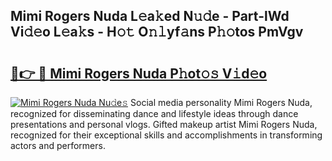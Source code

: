 ## Mimi Rogers Nuda L𝚎a𝚔ed N𝚞𝚍e - Part-lWd Vi𝚍𝚎o L𝚎a𝚔s - H𝚘𝚝 O𝚗𝚕yf𝚊ns P𝚑𝚘tos PmVgv

# <h2><a href="http://kf9cm3.oniu.top/?m=Mimi+Rogers+Nuda">🔗👉 🔴 Mimi Rogers Nuda P𝚑ot𝚘𝚜 V𝚒d𝚎o</a></h2>

[![Mimi Rogers Nuda Nu𝚍e𝚜](https://i.imgur.com/0qMVB7G.gif)](http://kf9cm3.oniu.top/?m=Mimi+Rogers+Nuda)
Social media personality Mimi Rogers Nuda, recognized for disseminating dance and lifestyle ideas through dance presentations and personal vlogs. Gifted makeup artist Mimi Rogers Nuda, recognized for their exceptional skills and accomplishments in transforming actors and performers.  
